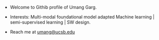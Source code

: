 - Welcome to Githib profile of Umang Garg.
- Interests: Multi-modal foundational model adapted Machine learning | semi-supervised learning | SW design.

- Reach me at umang@ucsb.edu

<!---
umang-garg21/umang-garg21 is a ✨ special ✨ repository because its `README.md` (this file) appears on your GitHub profile.
You can click the Preview link to take a look at your changes.
--->
